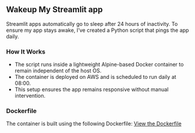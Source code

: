 ## Wakeup My Streamlit app
Streamlit apps automatically go to sleep after 24 hours of inactivity. To ensure my app stays awake, I’ve created a Python script that pings the app daily.  
### How It Works
- The script runs inside a lightweight Alpine-based Docker container to remain independent of the host OS.
- The container is deployed on AWS and is scheduled to run daily at 08:00.
- This setup ensures the app remains responsive without manual intervention.

### Dockerfile
The container is built using the following Dockerfile:
[View the Dockerfile](Dockerfile)
